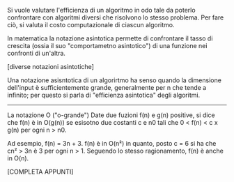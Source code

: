 Si vuole valutare l'efficienza di un algoritmo in odo tale da poterlo confrontare con algoritmi diversi che risolvono lo stesso problema. Per fare ciò, si valuta il costo computazionale di ciascun algoritmo. 

In matematica la notazione asintotica permette di confrontare il tasso di crescita (ossia il suo "comportametno asintotico") di una funzione nei confronti di un'altra.

[diverse notazioni asintotiche]

Una notazione asisntotica di un algorirtmo ha senso quando la dimensione dell'input è sufficientemente grande, generalmente per n che tende a infinito; per questo si parla di "efficienza asintotica" degli algoritmi.
___
La notazione O ("o-grande")
Date due fuzioni f(n) e g(n) positive, si dice che f(n) è in O(g(n)) se esisotno due costanti c e n0 tali che 0 < f(n) < c x g(n) per ogni n > n0.

Ad esempio, f(n) = 3n + 3. f(n) è in O(n²) in quanto, posto c = 6 si ha che cn² > 3n è 3 per ogni n > 1. Seguendo lo stesso ragionamento, f(n) è anche in O(n). 

[COMPLETA APPUNTI]